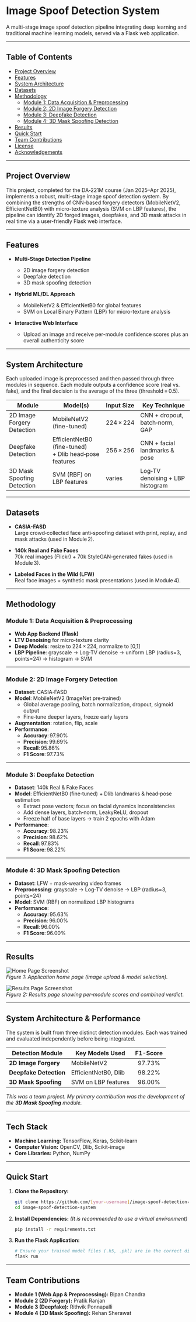 # Image Spoof Detection System

A multi-stage image spoof detection pipeline integrating deep learning and traditional machine learning models, served via a Flask web application.

---

## Table of Contents

- [Project Overview](#project-overview)  
- [Features](#features)  
- [System Architecture](#system-architecture)  
- [Datasets](#datasets)  
- [Methodology](#methodology)  
  - [Module 1: Data Acquisition & Preprocessing](#module-1-data-acquisition--preprocessing)  
  - [Module 2: 2D Image Forgery Detection](#module-2-2d-image-forgery-detection)  
  - [Module 3: Deepfake Detection](#module-3-deepfake-detection)  
  - [Module 4: 3D Mask Spoofing Detection](#module-4-3d-mask-spoofing-detection)  
- [Results](#results)  
- [Quick Start](#quick-start)  
- [Team Contributions](#team-contributions)  
- [License](#license)  
- [Acknowledgements](#acknowledgements)  

---

## Project Overview

This project, completed for the DA‑221M course (Jan 2025–Apr 2025), implements a robust, multi-stage image spoof detection system. By combining the strengths of CNN-based forgery detectors (MobileNetV2, EfficientNetB0) with micro-texture analysis (SVM on LBP features), the pipeline can identify 2D forged images, deepfakes, and 3D mask attacks in real time via a user-friendly Flask web interface.

---

## Features

- **Multi-Stage Detection Pipeline**  
  - 2D image forgery detection  
  - Deepfake detection  
  - 3D mask spoofing detection  

- **Hybrid ML/DL Approach**  
  - MobileNetV2 & EfficientNetB0 for global features  
  - SVM on Local Binary Pattern (LBP) for micro-texture analysis  

- **Interactive Web Interface**  
  - Upload an image and receive per-module confidence scores plus an overall authenticity score  

---

## System Architecture

Each uploaded image is preprocessed and then passed through three modules in sequence. Each module outputs a confidence score (real vs. fake), and the final decision is the average of the three (threshold = 0.5).

| Module                        | Model(s)                       | Input Size | Key Technique                      |
|-------------------------------|--------------------------------|------------|------------------------------------|
| 2D Image Forgery Detection    | MobileNetV2 (fine-tuned)       | 224 × 224  | CNN + dropout, batch‑norm, GAP     |
| Deepfake Detection            | EfficientNetB0 (fine-tuned)<br>+ Dlib head‑pose features | 256 × 256  | CNN + facial landmarks & pose      |
| 3D Mask Spoofing Detection    | SVM (RBF) on LBP features      | varies     | Log‑TV denoising + LBP histogram   |

---

## Datasets

- **CASIA-FASD**  
  Large crowd‑collected face anti‑spoofing dataset with print, replay, and mask attacks (used in Module 2).

- **140k Real and Fake Faces**  
  70k real images (Flickr) + 70k StyleGAN‑generated fakes (used in Module 3).

- **Labeled Faces in the Wild (LFW)**  
  Real face images + synthetic mask presentations (used in Module 4).

---

## Methodology

### Module 1: Data Acquisition & Preprocessing

- **Web App Backend (Flask)**  
- **LTV Denoising** for micro‑texture clarity  
- **Deep Models**: resize to 224 × 224, normalize to [0,1]  
- **LBP Pipeline**: grayscale → Log‑TV denoise → uniform LBP (radius=3, points=24) → histogram → SVM

---

### Module 2: 2D Image Forgery Detection

- **Dataset**: CASIA‑FASD  
- **Model**: MobileNetV2 (ImageNet pre‑trained)  
  - Global average pooling, batch normalization, dropout, sigmoid output  
  - Fine‑tune deeper layers, freeze early layers  
- **Augmentation**: rotation, flip, scale  
- **Performance**:  
  - **Accuracy**: 97.90%  
  - **Precision**: 99.69%  
  - **Recall**: 95.86%  
  - **F1 Score**: 97.73%  

---

### Module 3: Deepfake Detection

- **Dataset**: 140k Real & Fake Faces  
- **Model**: EfficientNetB0 (fine‑tuned) + Dlib landmarks & head‑pose estimation  
  - Extract pose vectors; focus on facial dynamics inconsistencies  
  - Add dense layers, batch‑norm, LeakyReLU, dropout  
  - Freeze half of base layers → train 2 epochs with Adam  
- **Performance**:  
  - **Accuracy**: 98.23%  
  - **Precision**: 98.62%  
  - **Recall**: 97.83%  
  - **F1 Score**: 98.22%  

---

### Module 4: 3D Mask Spoofing Detection

- **Dataset**: LFW + mask‑wearing video frames  
- **Preprocessing**: grayscale → Log‑TV denoise → LBP (radius=3, points=24)  
- **Model**: SVM (RBF) on normalized LBP histograms  
- **Performance**:  
  - **Accuracy**: 95.63%  
  - **Precision**: 96.00%  
  - **Recall**: 96.00%  
  - **F1 Score**: 96.00%  

---

## Results

![Home Page Screenshot](./homepage.png)  
*Figure 1: Application home page (image upload & model selection).*

![Results Page Screenshot](./results.png)  
*Figure 2: Results page showing per‑module scores and combined verdict.*

---

## System Architecture & Performance
The system is built from three distinct detection modules. Each was trained and evaluated independently before being integrated.

| Detection Module       | Key Models Used        | F1-Score |
| ---------------------- | ---------------------- | :------: |
| **2D Image Forgery**   | MobileNetV2            | 97.73%   |
| **Deepfake Detection** | EfficientNetB0, Dlib   | 98.22%   |
| **3D Mask Spoofing**   | SVM on LBP features    | 96.00%   |

*This was a team project. My primary contribution was the development of the **3D Mask Spoofing** module.*

---

## Tech Stack
-   **Machine Learning:** TensorFlow, Keras, Scikit-learn
-   **Computer Vision:** OpenCV, Dlib, Scikit-image
-   **Core Libraries:** Python, NumPy

---

## Quick Start

1.  **Clone the Repository:**
    ```bash
    git clone https://github.com/[your-username]/image-spoof-detection-system.git
    cd image-spoof-detection-system
    ```

2.  **Install Dependencies:**
    *(It is recommended to use a virtual environment)*
    ```bash
    pip install -r requirements.txt
    ```

3.  **Run the Flask Application:**
    ```bash
    # Ensure your trained model files (.h5, .pkl) are in the correct directory
    flask run
    ```
---

## Team Contributions
-   **Module 1 (Web App & Preprocessing):** Bipan Chandra
-   **Module 2 (2D Forgery):** Pratik Ranjan
-   **Module 3 (Deepfake):** Rithvik Ponnapalli
-   **Module 4 (3D Mask Spoofing):** Rehan Sherawat


